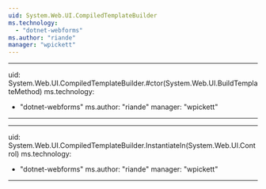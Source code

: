 ```yaml
---
uid: System.Web.UI.CompiledTemplateBuilder
ms.technology: 
  - "dotnet-webforms"
ms.author: "riande"
manager: "wpickett"
---
```


---
uid: System.Web.UI.CompiledTemplateBuilder.#ctor(System.Web.UI.BuildTemplateMethod)
ms.technology: 
  - "dotnet-webforms"
ms.author: "riande"
manager: "wpickett"
---

---
uid: System.Web.UI.CompiledTemplateBuilder.InstantiateIn(System.Web.UI.Control)
ms.technology: 
  - "dotnet-webforms"
ms.author: "riande"
manager: "wpickett"
---

